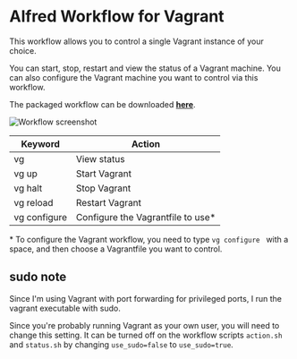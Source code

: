 # Alfred Workflow for Vagrant

This workflow allows you to control a single Vagrant instance of your choice.

You can start, stop, restart and view the status of a Vagrant machine. You can also configure the Vagrant machine you want to control via this workflow.

The packaged workflow can be downloaded [**here**](https://raw.github.com/Bartzy/alfred-vagrant/master/vagrant.alfredworkflow).

![Workflow screenshot](https://raw.github.com/Bartzy/alfred-vagrant/master/screenshot.png "Workflow screenshot")


| Keyword      | Action                            |
| ------------ | --------------------------------- |
| vg           | View status                       |
| vg up        | Start Vagrant                     |
| vg halt      | Stop Vagrant                      |
| vg reload    | Restart Vagrant                   |
| vg configure | Configure the Vagrantfile to use* |

\* To configure the Vagrant workflow, you need to type ```vg configure ``` with a space, and then choose a Vagrantfile you want to control.

## sudo note
Since I'm using Vagrant with port forwarding for privileged ports, I run the vagrant executable with sudo.

Since you're probably running Vagrant as your own user, you will need to change this setting. It can be turned off on the workflow scripts ```action.sh``` and ```status.sh``` by changing ```use_sudo=false``` to ```use_sudo=true```.
